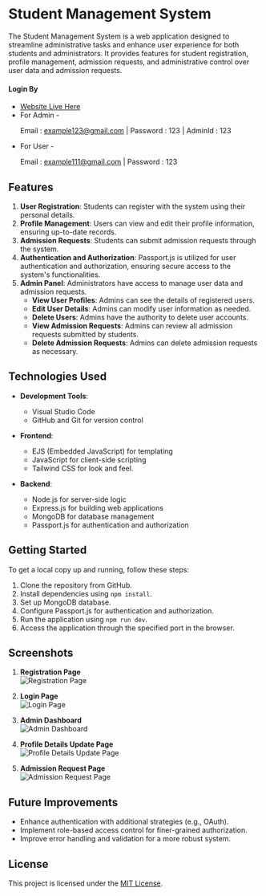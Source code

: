 # Student Management System 

The Student Management System is a web application designed to streamline administrative tasks and enhance user experience for both students and administrators. It provides features for student registration, profile management, admission requests, and administrative control over user data and admission requests.

#### Login By
- <a href="https://student-management-system-ikp2.onrender.com/" _target='blanck' >Website Live Here</a>
- For Admin - <p>Email : example123@gmail.com | Password : 123 | AdminId : 123 </a>
- For User  - <p>Email : example111@gmail.com | Password : 123 </a>

## Features

1. **User Registration**: Students can register with the system using their personal details.
2. **Profile Management**: Users can view and edit their profile information, ensuring up-to-date records.
3. **Admission Requests**: Students can submit admission requests through the system.
4. **Authentication and Authorization**: Passport.js is utilized for user authentication and authorization, ensuring secure access to the system's functionalities.
5. **Admin Panel**: Administrators have access to manage user data and admission requests.
   - **View User Profiles**: Admins can see the details of registered users.
   - **Edit User Details**: Admins can modify user information as needed.
   - **Delete Users**: Admins have the authority to delete user accounts.
   - **View Admission Requests**: Admins can review all admission requests submitted by students.
   - **Delete Admission Requests**: Admins can delete admission requests as necessary.

## Technologies Used

- **Development Tools**:
  - Visual Studio Code
  - GitHub and Git for version control

- **Frontend**:
  - EJS (Embedded JavaScript) for templating
  - JavaScript for client-side scripting
  - Tailwind CSS for look and feel.

- **Backend**:
  - Node.js for server-side logic
  - Express.js for building web applications
  - MongoDB for database management
  - Passport.js for authentication and authorization

## Getting Started

To get a local copy up and running, follow these steps:

1. Clone the repository from GitHub.
2. Install dependencies using `npm install`.
3. Set up MongoDB database.
4. Configure Passport.js for authentication and authorization.
5. Run the application using `npm run dev`.
6. Access the application through the specified port in the browser.

## Screenshots

1. **Registration Page**  
   ![Registration Page](./public/images/Register.png)

2. **Login Page**  
   ![Login Page](./public/images/Login.png)
3. **Admin Dashboard**  
   ![Admin Dashboard](./public/images/AdminDashBord%20(1).png)

4. **Profile Details Update Page**  
   ![Profile Details Update Page](./public/images/Profile.png)

5. **Admission Request Page**  
   ![Admission Request Page](./public/images/AdmissionRequest.png)
## Future Improvements

- Enhance authentication with additional strategies (e.g., OAuth).
- Implement role-based access control for finer-grained authorization.
- Improve error handling and validation for a more robust system.

## License

This project is licensed under the [MIT License](https://opensource.org/licenses/MIT).
